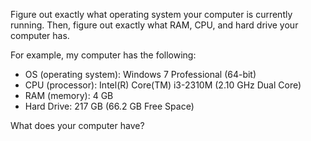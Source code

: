 
Figure out exactly what operating system your computer is currently running. Then, figure out exactly what RAM, CPU, and hard drive your computer has.

For example, my computer has the following:

* OS (operating system): Windows 7 Professional (64-bit)
* CPU (processor): Intel(R) Core(TM) i3-2310M (2.10 GHz Dual Core)
* RAM (memory): 4 GB
* Hard Drive: 217 GB (66.2 GB Free Space)

What does your computer have?